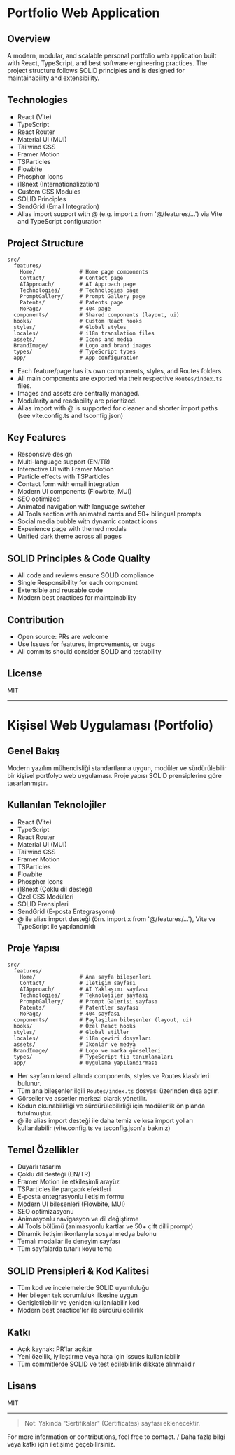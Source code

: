 # Portfolio Web Application

## Overview
A modern, modular, and scalable personal portfolio web application built with React, TypeScript, and best software engineering practices. The project structure follows SOLID principles and is designed for maintainability and extensibility.

## Technologies
- React (Vite)
- TypeScript
- React Router
- Material UI (MUI)
- Tailwind CSS
- Framer Motion
- TSParticles
- Flowbite
- Phosphor Icons
- i18next (Internationalization)
- Custom CSS Modules
- SOLID Principles
- SendGrid (Email Integration)
- Alias import support with @ (e.g. import x from '@/features/...') via Vite and TypeScript configuration

## Project Structure
```text
src/
  features/
    Home/              # Home page components
    Contact/           # Contact page
    AIApproach/        # AI Approach page
    Technologies/      # Technologies page
    PromptGallery/     # Prompt Gallery page
    Patents/           # Patents page
    NoPage/            # 404 page
  components/          # Shared components (layout, ui)
  hooks/               # Custom React hooks
  styles/              # Global styles
  locales/             # i18n translation files
  assets/              # Icons and media
  BrandImage/          # Logo and brand images
  types/               # TypeScript types
  app/                 # App configuration
```
- Each feature/page has its own components, styles, and Routes folders.
- All main components are exported via their respective `Routes/index.ts` files.
- Images and assets are centrally managed.
- Modularity and readability are prioritized.
- Alias import with @ is supported for cleaner and shorter import paths (see vite.config.ts and tsconfig.json)

## Key Features
- Responsive design
- Multi-language support (EN/TR)
- Interactive UI with Framer Motion
- Particle effects with TSParticles
- Contact form with email integration
- Modern UI components (Flowbite, MUI)
- SEO optimized
- Animated navigation with language switcher
- AI Tools section with animated cards and 50+ bilingual prompts
- Social media bubble with dynamic contact icons
- Experience page with themed modals
- Unified dark theme across all pages

## SOLID Principles & Code Quality
- All code and reviews ensure SOLID compliance
- Single Responsibility for each component
- Extensible and reusable code
- Modern best practices for maintainability

## Contribution
- Open source: PRs are welcome
- Use Issues for features, improvements, or bugs
- All commits should consider SOLID and testability

## License
MIT

---

# Kişisel Web Uygulaması (Portfolio)

## Genel Bakış
Modern yazılım mühendisliği standartlarına uygun, modüler ve sürdürülebilir bir kişisel portfolyo web uygulaması. Proje yapısı SOLID prensiplerine göre tasarlanmıştır.

## Kullanılan Teknolojiler
- React (Vite)
- TypeScript
- React Router
- Material UI (MUI)
- Tailwind CSS
- Framer Motion
- TSParticles
- Flowbite
- Phosphor Icons
- i18next (Çoklu dil desteği)
- Özel CSS Modülleri
- SOLID Prensipleri
- SendGrid (E-posta Entegrasyonu)
- @ ile alias import desteği (örn. import x from '@/features/...'), Vite ve TypeScript ile yapılandırıldı

## Proje Yapısı
```text
src/
  features/
    Home/              # Ana sayfa bileşenleri
    Contact/           # İletişim sayfası
    AIApproach/        # AI Yaklaşımı sayfası
    Technologies/      # Teknolojiler sayfası
    PromptGallery/     # Prompt Galerisi sayfası
    Patents/           # Patentler sayfası
    NoPage/            # 404 sayfası
  components/          # Paylaşılan bileşenler (layout, ui)
  hooks/               # Özel React hooks
  styles/              # Global stiller
  locales/             # i18n çeviri dosyaları
  assets/              # İkonlar ve medya
  BrandImage/          # Logo ve marka görselleri
  types/               # TypeScript tip tanımlamaları
  app/                 # Uygulama yapılandırması
```
- Her sayfanın kendi altında components, styles ve Routes klasörleri bulunur.
- Tüm ana bileşenler ilgili `Routes/index.ts` dosyası üzerinden dışa açılır.
- Görseller ve assetler merkezi olarak yönetilir.
- Kodun okunabilirliği ve sürdürülebilirliği için modülerlik ön planda tutulmuştur.
- @ ile alias import desteği ile daha temiz ve kısa import yolları kullanılabilir (vite.config.ts ve tsconfig.json'a bakınız)

## Temel Özellikler
- Duyarlı tasarım
- Çoklu dil desteği (EN/TR)
- Framer Motion ile etkileşimli arayüz
- TSParticles ile parçacık efektleri
- E-posta entegrasyonlu iletişim formu
- Modern UI bileşenleri (Flowbite, MUI)
- SEO optimizasyonu
- Animasyonlu navigasyon ve dil değiştirme
- AI Tools bölümü (animasyonlu kartlar ve 50+ çift dilli prompt)
- Dinamik iletişim ikonlarıyla sosyal medya balonu
- Temalı modallar ile deneyim sayfası
- Tüm sayfalarda tutarlı koyu tema

## SOLID Prensipleri & Kod Kalitesi
- Tüm kod ve incelemelerde SOLID uyumluluğu
- Her bileşen tek sorumluluk ilkesine uygun
- Genişletilebilir ve yeniden kullanılabilir kod
- Modern best practice'ler ile sürdürülebilirlik

## Katkı
- Açık kaynak: PR'lar açıktır
- Yeni özellik, iyileştirme veya hata için Issues kullanılabilir
- Tüm commitlerde SOLID ve test edilebilirlik dikkate alınmalıdır

## Lisans
MIT

---

> Not: Yakında "Sertifikalar" (Certificates) sayfası eklenecektir.

For more information or contributions, feel free to contact. / Daha fazla bilgi veya katkı için iletişime geçebilirsiniz.

